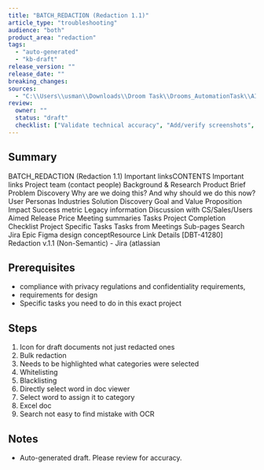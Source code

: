 ```yaml
---
title: "BATCH_REDACTION (Redaction 1.1)"
article_type: "troubleshooting"
audience: "both"
product_area: "redaction"
tags:
  - "auto-generated"
  - "kb-draft"
release_version: ""
release_date: ""
breaking_changes:
sources:
  - "C:\\Users\\usman\\Downloads\\Droom Task\\Drooms_AutomationTask\\AI Enginer Case study Data\\PROD-BATCH_REDACTION (Redaction 1.1)-120925-222321.pdf"
review:
  owner: ""
  status: "draft"
  checklist: ["Validate technical accuracy", "Add/verify screenshots", "Confirm release version/date", "Legal/compliance check (if needed)"]
---
```


## Summary
BATCH_REDACTION (Redaction 1.1)
Important linksCONTENTS
Important links
Project team (contact people) 
Background & Research
Product Brief
Problem Discovery
Why are we doing this? And why should we do this now? User Personas
Industries
Solution Discovery
Goal and Value Proposition 
Impact
Success metric
Legacy information
Discussion with CS/Sales/Users
Aimed Release
Price
Meeting summaries
Tasks
Project Completion Checklist
Project Specific Tasks
Tasks from Meetings
Sub-pages
Search
Jira Epic
Figma design conceptResource Link Details
[DBT-41280] Redaction
v.1.1 (Non-Semantic) -
Jira (atlassian

## Prerequisites
- compliance with privacy regulations and confidentiality requirements,
- requirements for design
- Specific tasks you need to do in this exact project

## Steps
1. Icon for draft documents not just redacted ones
2. Bulk redaction
3. Needs to be highlighted what categories were selected
4. Whitelisting
5. Blacklisting
6. Directly select word in doc viewer
7. Select word to assign it to category
8. Excel doc
9. Search not easy to find mistake with OCR

## Notes
- Auto-generated draft. Please review for accuracy.
